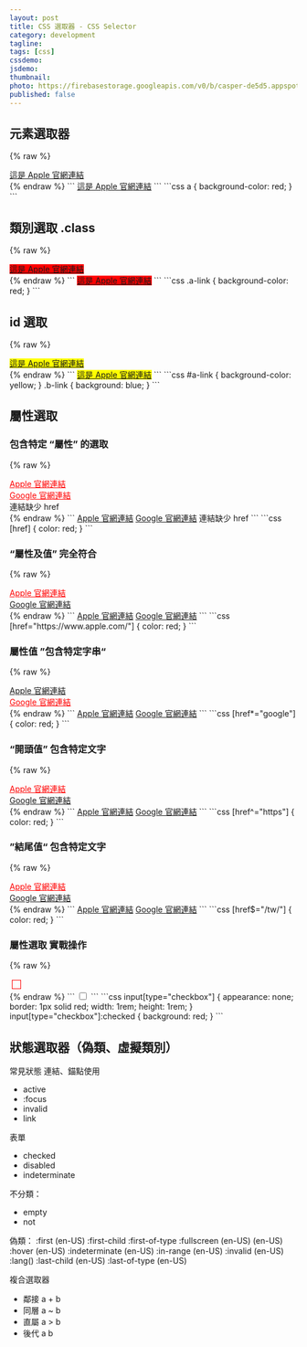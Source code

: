 ```yaml
---
layout: post
title: CSS 選取器 - CSS Selector
category: development
tagline:
tags: [css]
cssdemo: 
jsdemo:
thumbnail:
photo: https://firebasestorage.googleapis.com/v0/b/casper-de5d5.appspot.com/o/images%2Fblog%2FVue3-SummerCamp-Cover.png?alt=media&token=89a5f930-8ff8-471f-a200-228c4c9d26a9
published: false
---
```


## 元素選取器
{% raw %}
<div class="demo">
  <a href="https://www.apple.com/" target="_blank">這是 Apple 官網連結</a>
</div>
<style>
.demo-1 a {
  background-color: red;
}
</style>
{% endraw %}
```
<a href="https://www.apple.com/" target="_blank">這是 Apple 官網連結</a>
```
```css
a {
  background-color: red;
}
```

## 類別選取 .class


{% raw %}
<div class="demo">
  <a href="https://www.apple.com/"
  class="a-link" target="_blank">這是 Apple 官網連結</a>
</div>
<style>
.a-link {
  background-color: red;
}
</style>
{% endraw %}
```
<a href="https://www.apple.com/"
  class="a-link" target="_blank">這是 Apple 官網連結</a>
```
```css
.a-link {
  background-color: red;
}
```

## id 選取

{% raw %}
<div class="demo">
  <a href="https://www.apple.com/"
  id="a-link" class="b-link" target="_blank">這是 Apple 官網連結</a>
</div>
<style>
#a-link {
  background-color: yellow;
}
.b-link {
  background: blue;
}
</style>
{% endraw %}
```
<a href="https://www.apple.com/"
  id="a-link" class="b-link" target="_blank">這是 Apple 官網連結</a>
```
```css
#a-link {
  background-color: yellow;
}
.b-link {
  background: blue;
}
```

## 屬性選取

### 包含特定 “屬性” 的選取

{% raw %}
<div class="demo demo-2">
  <a href="https://www.apple.com/"
  target="_blank">Apple 官網連結</a> <br>
  <a href="https://www.google.com/"
    target="_blank">Google 官網連結</a> <br>
  <a target="_blank">連結缺少 href</a>
</div>
<style>
.demo-2 [href] {
  color: red;
}
</style>
{% endraw %}
```
<a href="https://www.apple.com/"
  target="_blank">Apple 官網連結</a>
<a href="https://www.google.com/"
  target="_blank">Google 官網連結</a>
<a target="_blank">連結缺少 href</a>
```
```css
[href] {
  color: red;
}
```

### “屬性及值” 完全符合

{% raw %}
<div class="demo demo-3">
  <a href="https://www.apple.com/"
  target="_blank">Apple 官網連結</a> <br>
  <a href="https://www.google.com/"
    target="_blank">Google 官網連結</a> <br>
</div>
<style>
.demo-3 [href="https://www.apple.com/"] {
  color: red;
}
</style>
{% endraw %}
```
<a href="https://www.apple.com/"
  target="_blank">Apple 官網連結</a>
<a href="https://www.google.com/"
  target="_blank">Google 官網連結</a>
```
```css
[href="https://www.apple.com/"] {
  color: red;
}
```

### 屬性值 ”包含特定字串“

{% raw %}
<div class="demo demo-4">
  <a href="https://www.apple.com/"
  target="_blank">Apple 官網連結</a> <br>
  <a href="https://www.google.com/"
    target="_blank">Google 官網連結</a> <br>
</div>
<style>
.demo-4 [href*="google"] {
  color: red;
}
</style>
{% endraw %}
```
<a href="https://www.apple.com/"
  target="_blank">Apple 官網連結</a>
<a href="https://www.google.com/"
  target="_blank">Google 官網連結</a>
```
```css
[href*="google"] {
  color: red;
}
```

### “開頭值” 包含特定文字

{% raw %}
<div class="demo demo-5">
  <a href="https://www.apple.com/"
  target="_blank">Apple 官網連結</a> <br>
  <a href="http://www.google.com/"
    target="_blank">Google 官網連結</a> <br>
</div>
<style>
.demo-5 [href^="https"] {
  color: red;
}
</style>
{% endraw %}
```
<a href="https://www.apple.com/"
  target="_blank">Apple 官網連結</a>
<a href="http://www.google.com/"
  target="_blank">Google 官網連結</a>
```
```css
[href^="https"] {
  color: red;
}
```

### ”結尾值“ 包含特定文字

{% raw %}
<div class="demo demo-6">
  <a href="https://www.apple.com/tw/"
  target="_blank">Apple 官網連結</a> <br>
  <a href="http://www.google.com/"
    target="_blank">Google 官網連結</a> <br>
</div>
<style>
.demo-6 [href$="/tw/"] {
  color: red;
}
</style>
{% endraw %}
```
<a href="https://www.apple.com/tw/"
  target="_blank">Apple 官網連結</a>
<a href="http://www.google.com/"
  target="_blank">Google 官網連結</a>
```
```css
[href$="/tw/"] {
  color: red;
}
```

### 屬性選取 實戰操作

{% raw %}
<div class="demo demo-7">
  <input type="checkbox">
</div>
<style>
.demo-7 input[type="checkbox"] {
  appearance: none;
  border: 1px solid red;
  width: 1rem;
  height: 1rem;
}
.demo-7 input[type="checkbox"]:checked {
  background: red;
}
</style>
{% endraw %}
```
<input type="checkbox">
```
```css
input[type="checkbox"] {
  appearance: none;
  border: 1px solid red;
  width: 1rem;
  height: 1rem;
}
input[type="checkbox"]:checked {
  background: red;
}
```

## 狀態選取器（偽類、虛擬類別）

常見狀態
連結、錨點使用
- active
- :focus
- invalid
- link


表單
- checked
- disabled
- indeterminate

不分類：
- empty
- not

偽類：
:first (en-US)
:first-child
:first-of-type
:fullscreen (en-US)
 (en-US)
:hover (en-US)
:indeterminate (en-US)
:in-range (en-US)
:invalid (en-US)
:lang()
:last-child (en-US)
:last-of-type (en-US)



複合選取器
- 鄰接 a + b
- 同層 a ~ b
- 直屬 a > b
- 後代 a b